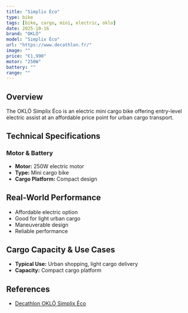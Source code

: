 ```yaml
---
title: "Simplix Éco"
type: bike
tags: [bike, cargo, mini, electric, oklo]
date: 2025-10-16
brand: "OKLÖ"
model: "Simplix Éco"
url: "https://www.decathlon.fr/"
image: ""
price: "€1,990"
motor: "250W"
battery: ""
range: ""
---
```


## Overview

The OKLÖ Simplix Éco is an electric mini cargo bike offering entry-level electric assist at an affordable price point for urban cargo transport.

## Technical Specifications

### Motor & Battery

- **Motor:** 250W electric motor
- **Type:** Mini cargo bike
- **Cargo Platform:** Compact design

## Real-World Performance

- Affordable electric option
- Good for light urban cargo
- Maneuverable design
- Reliable performance

## Cargo Capacity & Use Cases

- **Typical Use:** Urban shopping, light cargo delivery
- **Capacity:** Compact cargo platform

## References

- [Decathlon OKLÖ Simplix Éco](https://www.decathlon.fr/)
